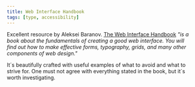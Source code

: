 ```yaml
---
title: Web Interface Handbook
tags: [type, accessibility]
---
```

Excellent resource by Aleksei Baranov. [The Web Interface Handbook](https://imperavi.com/books/web-interface-handbook/) *"is a book about the fundamentals of creating a good web interface. You will find out how to make effective forms, typography, grids, and many other components of web design."*

It´s beautifully crafted with useful examples of what to avoid and what to strive for. One must not agree with everything stated in the book, but it´s worth investigating.